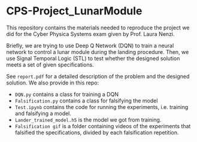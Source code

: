 # CPS-Project_LunarModule

This repository contains the materials needed to reproduce the project we did for the Cyber Physica Systems exam given by Prof. Laura Nenzi.

Briefly, we are trying to use Deep Q Network (DQN) to train a neural network to control a lunar module during the landing procedure.
Then, we use Signal Temporal Logic (STL) to test whether the designed solution meets a set of given specifications.

See ```report.pdf``` for a detailed description of the problem and the designed solution.
We also provide in this repo:
- ```DQN.py``` contains a class for training a DQN
- ```Falsification.py``` contains a class for falsifying the model
- ```Test.ipynb``` contains the code for running the experiments, i.e. training and falsifying a model.
- ```Lander_trained_model.h5``` is the model we got from training.
- ```Falsification gif``` is a folder containing videos of the experiments that falsified the specifications, divided by each falsification repetition.
